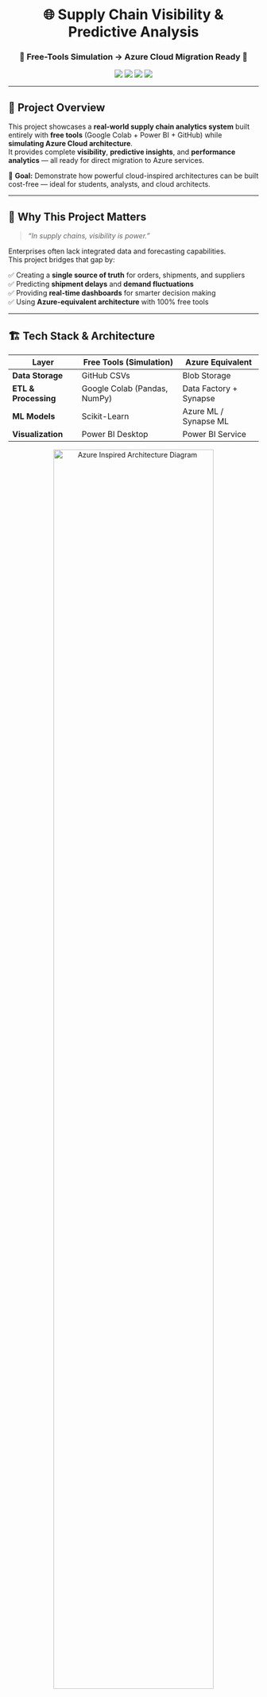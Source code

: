 <h1 align="center">🌐 Supply Chain Visibility & Predictive Analysis</h1>
<h3 align="center">🔹 Free-Tools Simulation → Azure Cloud Migration Ready 🔹</h3>

<p align="center">
  <img src="https://img.shields.io/badge/Python-3.10-blue?logo=python"/>
  <img src="https://img.shields.io/badge/Power%20BI-Analytics-yellow?logo=powerbi"/>
  <img src="https://img.shields.io/badge/Azure-Ready-blue?logo=microsoftazure"/>
  <img src="https://img.shields.io/badge/License-MIT-green"/>
</p>

---

## 🚀 **Project Overview**

This project showcases a **real-world supply chain analytics system** built entirely with **free tools** (Google Colab + Power BI + GitHub) while **simulating Azure Cloud architecture**.  
It provides complete **visibility**, **predictive insights**, and **performance analytics** — all ready for direct migration to Azure services.

🎯 **Goal:** Demonstrate how powerful cloud-inspired architectures can be built cost-free — ideal for students, analysts, and cloud architects.

---

## 🧩 **Why This Project Matters**
> _“In supply chains, visibility is power.”_

Enterprises often lack integrated data and forecasting capabilities.  
This project bridges that gap by:

✅ Creating a **single source of truth** for orders, shipments, and suppliers  
✅ Predicting **shipment delays** and **demand fluctuations**  
✅ Providing **real-time dashboards** for smarter decision making  
✅ Using **Azure-equivalent architecture** with 100% free tools  

---

## 🏗️ **Tech Stack & Architecture**

| Layer | Free Tools (Simulation) | Azure Equivalent |
|-------|--------------------------|------------------|
| **Data Storage** | GitHub CSVs | Blob Storage |
| **ETL & Processing** | Google Colab (Pandas, NumPy) | Data Factory + Synapse |
| **ML Models** | Scikit-Learn | Azure ML / Synapse ML |
| **Visualization** | Power BI Desktop | Power BI Service |

<p align="center">
  <img src="Architecture/Azure_Like_Pipeline.png" width="80%" alt="Azure Inspired Architecture Diagram"/>
</p>

---

🗂️ **Folder Structure**
📦 Supply-chain-visibility
┣ 📁 Architecture # Azure-like architecture diagrams
┣ 📁 Data # Raw & cleaned datasets
┣ 📁 Documentation # Project documentation and presentation guide
┣ 📁 ML # Forecasting and delay prediction outputs
┣ 📁 Notebook # Google Colab notebooks for EDA & ML
┣ 📁 pipeline # Simulated ETL pipeline steps
┣ 📁 PowerBi # Power BI report (.pbix) and screenshots
┗ 📄 README.md

---

## 🧩 Architecture Diagram

![Azure Architecture Diagram](Architecture/AzureArchitecture_SupplyChain.png)

*Figure: Azure Data Architecture for Supply Chain Visibility*

This diagram illustrates how raw supply chain data (e.g., from CSV files) flows through Azure services — starting from Blob Storage, processed by Data Factory, transformed in Synapse Analytics, and visualized in Power BI. The final dashboard offers insights into delays, inventory, and costs for improved decision-making.
> The architecture includes:
> - Azure Blob Storage for raw data upload  
> - Google Colab for ETL and predictive modeling  
> - Power BI for data visualization  
> - GitHub for version control and collaboration

---

## Free tools → Azure mapping
| Capability            | Free-tools now                          | Azure later (planned)              |
|---|---|---|
| Object storage        | GitHub repo (small CSVs)               | Blob Storage containers            |
| Orchestration         | Colab notebook steps + README          | Azure Data Factory pipelines       |
| Transform/warehouse   | Pandas in Colab                        | Synapse Serverless/Dedicated SQL   |
| ML training/inference | Scikit-learn in Colab                  | Azure ML / Synapse ML              |
| BI                    | Power BI Desktop                       | Power BI Service (workspaces)      |

---

## 🧠 Key Features

- ✅ Simulated Azure architecture using free tools
- 🧪 Data pipeline with Colab-based ETL & machine learning
- 📈 Interactive Power BI dashboard with slicers, icons, and forecast tooltips
- 🔮 Predictive models: demand classification & delay forecasting
- 📦 Shipment tracking by status, region, and supplier performance
- 🔔 Risk alerts and forecast overlays inspired by enterprise BI dashboards
---

## 🎯 Project Goals
- Enhance transparency across the supply chain
- Predict delivery risks and delays before they happen
- Visualize performance metrics through interactive dashboards
- Use mostly free / accessible tools (Google Colab, Power BI, Azure Free Tier)

---

## 🏗 Architecture Overview
![Architecture Deployment Diagram](Architecture/deployment_architecture.png)

*Pipeline:*
- *Azure Blob Storage:* Stores raw and cleaned datasets.
- *Python ETL:* Simulated in Google Colab notebooks (cleaning, feature engineering).
- *Azure Synapse (simulated):* For advanced analytics and warehousing.
- *Power BI:* Builds live dashboards with predictive insights.

---

## 📊 Highlights from EDA
- *Delivery Status:* Many orders delayed — investigate shipping, product, region causes.
- *Order Types:* Payments & Expenses dominate; digital-first flow.
- *Shipping Methods:* Mostly Standard Class — opportunity to optimize for speed vs cost.
- *Customer Segments:* Balanced Consumer & Corporate, small Home Office niche.
- *Correlations:* Delays linked with risk and discounts — ideal for predictive models.
- *Seasonality:* Monthly fluctuations show demand cycles.

---

## ⚙ Features
- Upload & store datasets in Azure Blob
- Simulate ETL pipeline in Python notebooks
- Run predictive analyses (risk, delays)
- Build interactive dashboards in Power BI
- Collaborate via GitHub with a modular structure

---

## 🧩 Azure-Inspired Architecture

![Architecture Diagram](architecture/AzureArchitecture_SupplyChain.png)

> Simulated components include:
> - **GitHub** as Azure Blob Storage (for versioned CSVs)
> - **Google Colab** as Azure Data Factory + ML Studio
> - **Power BI** to replicate the Power BI Service
> - **Scikit-learn models** for forecasting & delay prediction

---

## 🏗 Deployment Pipeline Overview

![Deployment Diagram](architecture/deployment_architecture.png)

- **Data Ingestion**: CSVs uploaded to GitHub
- **Preprocessing & ML**: Performed in Colab (null handling, feature engineering, model training)
- **Model Output**: Exported `.csv` of forecasts merged with actuals
- **Visualization**: Dashboard in Power BI with slicers, KPI cards, forecast tooltips

---

## 🔮 Machine Learning Models

### 📦 1. Shipment Delay Prediction  
- **Type**: Regression  
- **Algorithm**: Random Forest Regressor  
- **Inputs**: Shipping mode, quantity, product category, distance  
- **Target**: Delay duration (in days)  

### 📈 2. Demand Forecasting  
- **Type**: Classification  
- **Algorithm**: Decision Tree Classifier  
- **Inputs**: Product ID, month, past volume  
- **Target**: Demand Level (High / Medium / Low)  
- **Integration**: Tooltip-enabled line chart in Power BI (Actual vs Forecast Demand)

> *ML models are planned for full automation in future iterations.*

---

## 💫 **Power BI Dashboard Pages**

| Page | Purpose | Highlights |
|------|----------|-------------|
| **1️⃣ Overview** | Executive summary | KPIs, trends, and region filters |
| **2️⃣ Operations** | Process tracking | In-transit vs delivered metrics, risk alerts |
| **3️⃣ Suppliers** | Performance ranking | Conditional formatting, late rate, fulfillment |
| **4️⃣ Live Tracking** | Control tower | Status filters with hover animations |
| **5️⃣ Forecast** | Predictive analytics | Actual vs Forecast lines + model accuracy |

✨ Each page uses **DAX measures**, **cross-filtering**, and **tooltip insights** for interaction.

---

## 📈 EDA Insights

- **Shipping Methods**: Standard Class had the highest delay rate.
- **Customer Segment**: Home Office segment was under-utilized.
- **Monthly Demand Trends**: Seasonal fluctuations in orders.
- **Correlations**: Delay tied to long-distance + standard shipping.
- **Forecast Tooltip**: Forecasted 3 months demand using Decision Tree Classifier.

---

### 📊 Power BI Dashboard Overview  
#### 🧭 **1. Overview Page**
KPI cards show *Total Orders*, *On-Time %*, and *Average Delay*.  
Visuals update dynamically by region, date, and shipment status.

#### ⚙️ **2. Operations Page**
Tracks active shipments, late orders, and performance across transport modes.  
Includes **risk alerts** (highlighted via DAX measures).

#### 🏢 **3. Suppliers Page**
Ranks suppliers by *on-time delivery rate*, *delay days*, and *fulfillment volume*.  
Uses conditional formatting to flag underperformers.

#### 🛰️ **4. Live Tracking Page**
Simulates a **control-tower view** with real-time shipment status.  
Interactive “In-Transit”, “Processing”, and “Delivered” filters with hover effects.

#### 🔮 **5. Forecast Page**
Compares **actual vs predicted demand** using machine learning models.  
Shows performance metrics: **RMSE**, **MAE**, and **R²**.

---

### 🧮 Key DAX Highlights  
```DAX
Late Flag =
VAR diff = DATEDIFF(Shipments[ShipDate], Shipments[DeliveredDate], DAY)
RETURN IF(diff > 0, 1, 0)

On-Time % =
VAR ontime = CALCULATE([Total Shipments], FILTER(Shipments, [Late Flag] = 0))
RETURN DIVIDE(ontime, [Total Shipments])

Risk Alert =
VAR lateRate = CALCULATE(AVERAGE([Late Flag]), ALLEXCEPT(Shipments, Shipments[Route]))
RETURN IF(lateRate > 0.2, "⚠️ High", "✅ Normal")

---

🔮 Machine Learning Overview
| Model                         | Type           | Target         | Tools         | Metrics          |
| ----------------------------- | -------------- | -------------- | ------------- | ---------------- |
| **Shipment Delay Prediction** | Regression     | Delay Days     | Scikit-Learn  | RMSE, MAE, R²    |
| **Demand Forecasting**        | Classification | Monthly Orders | Decision Tree | Accuracy, Recall |


🔁 Migration Path to Azure

When upgraded, this project will integrate directly with Azure:

Blob Storage for centralized data ingestion

Data Factory to automate ETL pipelines

Synapse Analytics for warehouse and modeling

Power BI Service for live dashboard updates

🧩 Documentation/Migration-Plan.md details step-by-step Azure equivalents.

🧠 Machine Learning Models

Shipment Delay Prediction: Random Forest Regressor

Demand Forecasting: Decision Tree Classifier

Evaluation Metrics: RMSE, MAE, R²

All models trained and visualized in Google Colab.

📈 Project Goals

✔ Enhance supply chain visibility
✔ Predict late deliveries
✔ Support data-driven logistics decisions
✔ Build Azure-ready architecture on free tools

🧠 Key Learnings

📍 Data Cleaning & EDA (Pandas, Matplotlib, Seaborn)
📍 ML Model Building (Scikit-Learn)
📍 DAX & Power BI Calculations
📍 Cloud Simulation & Architecture Design
📍 GitHub Version Control & Project Documentation

💡 Future Enhancements

⏩ Automate ETL with Azure Data Factory

☁️ Host model APIs using Azure Functions

🔗 Connect Power BI to live Synapse endpoints

📦 Deploy using Azure DevOps pipelines


👩‍💻 Contributors
Name	Role
Sneha Gurung	Azure Solution Architect Lead
Srishti Poudel  	Data Analyst
🪄 How to Run (Free Simulation)

🎬 How to Run This Project
# 1️⃣ Clone this repo
git clone https://github.com/snehagurung12/Supply-chain-visibility.git

# 2️⃣ Open notebooks in Google Colab
Notebook/01_EDA.ipynb
Notebook/02_ML.ipynb

# 3️⃣ Run all cells → cleaned CSV outputs
# 4️⃣ Open PowerBi/SCV_Report.pbix in Power BI Desktop
# 5️⃣ Refresh visuals using local Data/clean folder


🧾 License

MIT License — Free to use for learning and academic purposes.

🌟 Let’s Connect

Author: Sneha Gurung

GitHub: github.com/snehagurung12

LinkedIn: linkedin.com/in/SnehaGurung

💬 This project is part of a portfolio demonstrating Azure Solution Architect and Data Analytics capabilities using cost-free, scalable alternatives.


---

## 🔧 Recommended Enhancements
In your GitHub:
1. Replace current `README.md` with the above version.  
2. Add a **hero image or architecture diagram** at the top:
   ```markdown
   ![Project Architecture](Architecture/SCV_Architecture.png)



![Python](https://img.shields.io/badge/Python-3.10-blue)
![Power BI](https://img.shields.io/badge/Power%20BI-Visualization-yellow)
![Azure](https://img.shields.io/badge/Azure-Ready-blue)
![License](https://img.shields.io/badge/License-MIT-green)

